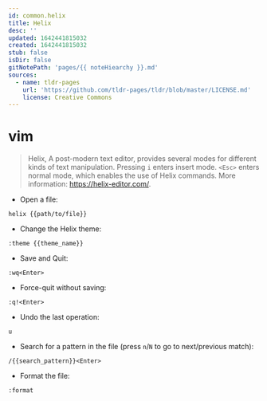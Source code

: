 ```yaml
---
id: common.helix
title: Helix
desc: ''
updated: 1642441815032
created: 1642441815032
stub: false
isDir: false
gitNotePath: 'pages/{{ noteHiearchy }}.md'
sources:
  - name: tldr-pages
    url: 'https://github.com/tldr-pages/tldr/blob/master/LICENSE.md'
    license: Creative Commons
---
```

# vim

> Helix, A post-modern text editor, provides several modes for different kinds of text manipulation.
> Pressing `i` enters insert mode. `<Esc>` enters normal mode, which enables the use of Helix commands.
> More information: <https://helix-editor.com/>.

- Open a file:

`helix {{path/to/file}}`

- Change the Helix theme:

`:theme {{theme_name}}`

- Save and Quit:

`:wq<Enter>`

- Force-quit without saving:

`:q!<Enter>`

- Undo the last operation:

`u`

- Search for a pattern in the file (press `n`/`N` to go to next/previous match):

`/{{search_pattern}}<Enter>`

- Format the file:

`:format`

